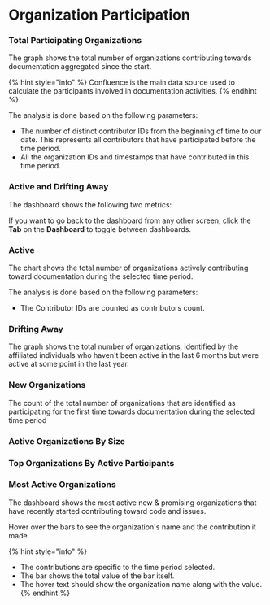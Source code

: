 # Organization Participation

### Total Participating Organizations

The graph shows the total number of organizations contributing towards documentation aggregated since the start.

{% hint style="info" %}
Confluence is the main data source used to calculate the participants involved in documentation activities.
{% endhint %}

The analysis is done based on the following parameters:

* &#x20;The number of distinct contributor IDs from the beginning of time to our date. This represents all contributors that have participated before the time period.
* All the organization IDs and timestamps that have contributed in this time period.

### Active and Drifting Away

The dashboard shows the following two metrics:

If you want to go back to the dashboard from any other screen, click the **Tab** on the **Dashboard** to toggle between dashboards.

### Active

The chart shows the total number of organizations actively contributing toward documentation during the selected time period.

The analysis is done based on the following parameters:

* The Contributor IDs are counted as contributors count.

### Drifting Away

The graph shows the total number of organizations, identified by the affiliated individuals who haven't been active in the last 6 months but were active at some point in the last year.

### New Organizations

The count of the total number of organizations that are identified as participating for the first time towards documentation during the selected time period

### Active Organizations By Size

### Top Organizations By Active Participants

### Most Active Organizations

The dashboard shows the most active new & promising organizations that have recently started contributing toward code and issues.

Hover over the bars to see the organization's name and the contribution it made.

{% hint style="info" %}
* The contributions are specific to the time period selected.
* The bar shows the total value of the bar itself.
* The hover text should show the organization name along with the value.
{% endhint %}



